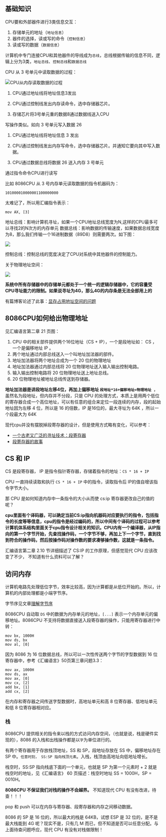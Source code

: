 ## 基础知识

CPU要和外部器件进行3类信息交互：

1. 存储单元的地址（`地址信息`）
2. 器件的选择，读或写的命令（`控制信息`）
3. 读或写的数据（`数据信息`）

计算机中专门连接CPU和其他器件的导线成为`总线`，总线根据传输的信息不同，逻辑上分为3类，`地址总线`、`控制总线`和`数据总线`

CPU 从 3 号单元中读取数据的过程：

![CPU从内存读取数据的过程](http://qiniu.liupzmin.com/cpu-read-data-from-memory.png)

1. CPU通过地址线将地址信息3发出

2. CPU通过控制线发出内存读命令，选中存储器芯片。

3. 存储芯片将3号单元重的数据8通过数据线送入CPU

写操作类似。如向 3 号单元写入数据 26

1. CPU通过地址线将地址信息 3 发出

2. CPU通过控制线发出内存写命令，选中存储器芯片。并通知它要向其中写入数据。

3. CPU通过数据总线将数据 26 送入内存 3 号单元

通过指令命令CPU进行读写

比如 8086CPU 从 3 号内存单元读取数据的指令机器码为：

`101000010000001100000000`

太难记了，所以用汇编指令表示：

`mov AX, [3]`

地址总线：影响计算机寻址，如果一个CPU地址总线宽度为N,这样的CPU最多可以寻找2的N次方的内存单元
数据总线：影响数据的传输速度，如果数据总线宽度为8，那么我们传输一个16进制数据（89D8）则需要两次。如下图：

![](http://qiniu.liupzmin.com/data-bus.png)

控制总线：控制总线的宽度决定了CPU对系统中其他器件的控制能力。

关于物理地址空间：

![](http://qiniu.liupzmin.com/physical-address-space.png)

**系统中所有存储器中的存储单元都处于一个统一的逻辑存储器中，它的容量受CPU寻址能力的限制。如果说寻址为4G，那么4G的内存条是无法全部用上的**

有篇博客论述了此事：[显存占用地址空间的问题](https://blog.csdn.net/vigour_lu/article/details/1966672)

## 8086CPU如何给出物理地址

见汇编语言第二章 21 页图：

1. CPU 中的相关部件提供两个16位地址（CS +  IP），一个是段地址如： CS ，一个是偏移地址 IP 。
2. 两个地址通过内部总线送入一个叫地址加法器的部件。
3. 地址加法器将两个地址合成为一个 20 位的物理地址
4. 地址加法器通过内部总线将 20 位物理地址送入输入输出控制电路。
5. 输入输出控制电路将 20 位物理地址送上地址总线。
6. 20 位物理地址被地址总线传送到存储器。


**地址加法器是讲段地址左移4位，再加上偏移地址 `段地址*16+偏移地址=物理地址 `**，虽然名为段地址，但内存并不分段，只是 CPU 的处理方式，本质上是用两个低位的寄存器合成一个高位地址，可以有任意的组合来定位一段连续的内存，段的起始地址因为左移 4 位，所以是 16 的倍数，IP 是16位的，最大寻址为 64K ，所以一个段最大为 64K

现代cpu并没有摆脱掉段寄存器的设计，但是使用方式略有变化，可以参考：
- [一个古老又广泛的寻址技术：段寄存器](https://zhuanlan.zhihu.com/p/69504370)
- [段寄存器的故事](https://www.cnblogs.com/johnnyflute/p/3564894.html)

## CS 和 IP

CS 是段寄存器， IP 是指令指针寄存器，存储着指令的地址：` CS * 16 + IP `

CPU 一直持续读取和执行 `CS * 16 + IP` 中的指令，读取指令后 IP的值自增该指令字节大小。

那 CPU 是如何知道内存中一条指令的大小从而使 cs:ip 寄存器更改自己的值的呢？

**cpu里面有个译码器，可以确定当前CS:ip指向机器码对应要执行的指令，包括指令的长度等等信息，cpu的指令是经过编码的，所以中间有个译码的过程可以参考计算机体系结构里面关于cpu指令设计相关的知识。CPU内有一个编译器，从IP指向的第一个字节开始，先查找操作码，一个字节不够，再加上下一个字节，直到找到符合的操作码，然后按操作码对操作数的要求凑够操作数，这就是一条指令。**

汇编语言第二章 2.10 节详细描述了 CS:IP 的工作原理，但感觉现代 CPU 应该改变了不少， 不知道有什么资料可以了解？

## 访问内存

计算机电路先处理低位字节，效率比较高，因为计算都是从低位开始的。所以，计算机的内部处理都是小端字节序。

字节序见文章[理解字节序](https://www.ruanyifeng.com/blog/2016/11/byte-order.html)

8086CPU 自动取 `DS` 中的数据为内存单元的地址，`[...]` 表示一个内存单元的偏移地址。8086CPU 不支持将数据直接送入段寄存器的操作，只能用寄存器进行中转：

```x86asm
mov bx, 1000H
mov ds, bx
mov al, [0]
```

因为 8086 为 16 位数据总线，所以可以一次性传送两个字节的字型数据到 16 位寄存器中，参考《汇编语言》50页第三章问题3.3：

```x86asm
mov ax, 1000H
mov ds, ax
mov ax, [0]
mov cx, [2]
add bx, [1]
add cx, [2]
```

在内存和寄存器之间传送字型数据时，高地址单元和高 8 位寄存器、低地址单元和低 8 位寄存器相对应。

### 栈

8086CPU 提供相关的指令来以栈的方式访问内存空间，（也就是说，栈是硬件实现的），8086 的入栈和出栈操作都是以`字`为单位进行的。

有两个寄存器用于存放栈顶地址，SS 和 SP，段地址存放在 SS 中，偏移地址存在 SP 中。`任意时刻， SS:SP 指向栈顶元素`。入栈，栈顶由高地址向低地址增长。

栈空时，SS:SP 指向栈底下面的一个单元，也就是 SP 为第一个元素时 + 2 就是栈空时的地址，见《汇编语言》 60 页描述：栈空时地址 SS = 1000H，SP = 0010H。

**8086CPU 不保证我们对栈的操作不会越界。** 不知道现代 CPU 有没有改进，待查！！！

pop 和 push 可以在内存与寄存器、段寄存器和内存之间移动数据。

8086 的 SP 是 16 位的，所以最大的栈是 64KB，试想 ESP 是 32 位的，是不是最大栈能到 4G 呢？现实不是，只有几 M 而已，但不知道是否可以任意分配。与上面待查问题呼应，现代 CPU 有没有对栈做限制！